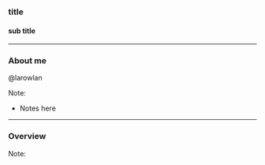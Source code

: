 <!-- .slide: data-background="./images/somefile.jpg" -->
### title 
#### sub title

---

### About me

@larowlan

Note:

- Notes here

---

### ️Overview

Note:

